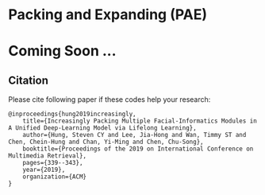 # Packing and Expanding (PAE)
#  Coming Soon ...
## Citation
Please cite following paper if these codes help your research:

    @inproceedings{hung2019increasingly,
        title={Increasingly Packing Multiple Facial-Informatics Modules in A Unified Deep-Learning Model via Lifelong Learning},
        author={Hung, Steven CY and Lee, Jia-Hong and Wan, Timmy ST and Chen, Chein-Hung and Chan, Yi-Ming and Chen, Chu-Song},
        booktitle={Proceedings of the 2019 on International Conference on Multimedia Retrieval},
        pages={339--343},
        year={2019},
        organization={ACM}
    }

